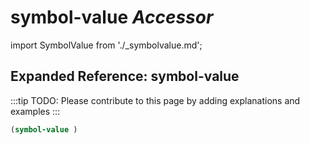 # **symbol-value** *Accessor*

import SymbolValue from './_symbolvalue.md';

<SymbolValue />

## Expanded Reference: symbol-value

:::tip
TODO: Please contribute to this page by adding explanations and examples
:::

```lisp
(symbol-value )
```
